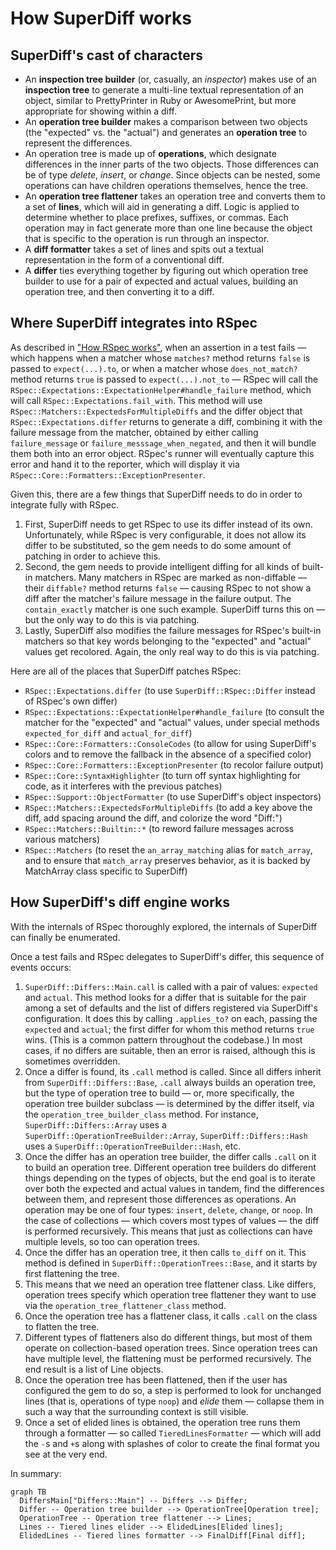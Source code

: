 # How SuperDiff works

## SuperDiff's cast of characters

- An **inspection tree builder** (or, casually, an _inspector_)
  makes use of an **inspection tree**
  to generate a multi-line textual representation of an object,
  similar to PrettyPrinter in Ruby or AwesomePrint,
  but more appropriate for showing within a diff.
- An **operation tree builder** makes a comparison between two objects
  (the "expected" vs. the "actual")
  and generates an **operation tree** to represent the differences.
- An operation tree is made up of **operations**,
  which designate differences in the inner parts of the two objects.
  Those differences can be of type _delete_, _insert_, or _change_.
  Since objects can be nested,
  some operations can have children operations themselves,
  hence the tree.
- An **operation tree flattener** takes an operation tree
  and converts them to a set of **lines**,
  which will aid in generating a diff.
  Logic is applied to determine whether to place prefixes, suffixes, or commas.
  Each operation may in fact generate more than one line
  because the object that is specific to the operation is run through an inspector.
- A **diff formatter** takes a set of lines
  and spits out a textual representation in the form of a conventional diff.
- A **differ** ties everything together
  by figuring out which operation tree builder to use for a pair of expected and actual values,
  building an operation tree,
  and then converting it to a diff.

## Where SuperDiff integrates into RSpec

As described in ["How RSpec works"](./how-rspec-works.md#what-rspec-does),
when an assertion in a test fails —
which happens when a matcher whose `matches?` method returns `false`
is passed to `expect(...).to`,
or when a matcher whose `does_not_match?` method returns `true`
is passed to `expect(...).not_to` —
RSpec will call the `RSpec::Expectations::ExpectationHelper#handle_failure` method,
which will call `RSpec::Expectations.fail_with`.
This method will use `RSpec::Matchers::ExpectedsForMultipleDiffs`
and the differ object that `RSpec::Expectations.differ` returns
to generate a diff,
combining it with the failure message from the matcher,
obtained by either calling `failure_message` or `failure_messsage_when_negated`,
and then it will bundle them both into an error object.
RSpec's runner will eventually capture this error and hand it to the reporter,
which will display it via `RSpec::Core::Formatters::ExceptionPresenter`.

Given this, there are a few things that SuperDiff needs to do
in order to integrate fully with RSpec.

1. First,
   SuperDiff needs to get RSpec to use its differ instead of its own.
   Unfortunately, while RSpec is very configurable,
   it does not allow its differ to be substituted,
   so the gem needs to do some amount of patching in order to achieve this.
2. Second,
   the gem needs to provide intelligent diffing
   for all kinds of built-in matchers.
   Many matchers in RSpec are marked as non-diffable —
   their `diffable?` method returns `false` —
   causing RSpec to not show a diff after the matcher's failure message
   in the failure output.
   The `contain_exactly` matcher is one such example.
   SuperDiff turns this on —
   but the only way to do this is via patching.
3. Lastly,
   SuperDiff also modifies the failure messages for RSpec's built-in matchers
   so that key words belonging to the "expected" and "actual" values
   get recolored.
   Again, the only real way to do this is via patching.

Here are all of the places that SuperDiff patches RSpec:

- `RSpec::Expectations.differ`
  (to use `SuperDiff::RSpec::Differ` instead of RSpec's own differ)
- `RSpec::Expectations::ExpectationHelper#handle_failure`
  (to consult the matcher for the "expected" and "actual" values,
  under special methods `expected_for_diff` and `actual_for_diff`)
- `RSpec::Core::Formatters::ConsoleCodes`
  (to allow for using SuperDiff's colors
  and to remove the fallback in the absence of a specified color)
- `RSpec::Core::Formatters::ExceptionPresenter`
  (to recolor failure output)
- `RSpec::Core::SyntaxHighlighter`
  (to turn off syntax highlighting for code,
  as it interferes with the previous patches)
- `RSpec::Support::ObjectFormatter`
  (to use SuperDiff's object inspectors)
- `RSpec::Matchers::ExpectedsForMultipleDiffs`
  (to add a key above the diff,
  add spacing around the diff,
  and colorize the word "Diff:")
- `RSpec::Matchers::Builtin::*`
  (to reword failure messages across various matchers)
- `RSpec::Matchers`
  (to reset the `an_array_matching` alias for `match_array`,
  and to ensure that `match_array` preserves behavior,
  as it is backed by MatchArray class specific to SuperDiff)

## How SuperDiff's diff engine works

With the internals of RSpec thoroughly explored,
the internals of SuperDiff can finally be enumerated.

Once a test fails
and RSpec delegates to SuperDiff's differ,
this sequence of events occurs:

1. `SuperDiff::Differs::Main.call` is called with a pair of values: `expected` and `actual`.
   This method looks for a differ that is suitable for the pair
   among a set of defaults and the list of differs registered via SuperDiff's configuration.
   It does this by calling `.applies_to?` on each,
   passing the `expected` and `actual`;
   the first differ for whom this method returns `true` wins.
   (This is a common pattern throughout the codebase.)
   In most cases, if no differs are suitable,
   then an error is raised,
   although this is sometimes overridden.
1. Once a differ is found,
   its `.call` method is called.
   Since all differs inherit from `SuperDiff::Differs::Base`,
   `.call` always builds an operation tree,
   but the type of operation tree to build
   — or, more specifically, the operation tree builder subclass —
   is determined by the differ itself,
   via the `operation_tree_builder_class` method.
   For instance,
   `SuperDiff::Differs::Array` uses a `SuperDiff::OperationTreeBuilder::Array`,
   `SuperDiff::Differs::Hash` uses a `SuperDiff::OperationTreeBuilder::Hash`,
   etc.
1. Once the differ has an operation tree builder,
   the differ calls `.call` on it
   to build an operation tree.
   Different operation tree builders do different things
   depending on the types of objects,
   but the end goal is to iterate over both the expected and actual values in tandem,
   find the differences between them,
   and represent those differences as operations.
   An operation may be one of four types:
   `insert`, `delete`, `change`, or `noop`.
   In the case of collections —
   which covers most types of values —
   the diff is performed recursively.
   This means that just as collections can have multiple levels,
   so too can operation trees.
1. Once the differ has an operation tree,
   it then calls `to_diff` on it.
   This method is defined in `SuperDiff::OperationTrees::Base`,
   and it starts by first flattening the tree.
1. This means that we need an operation tree flattener class.
   Like differs,
   operation trees specify which operation tree flattener they want to use
   via the `operation_tree_flattener_class` method.
1. Once the operation tree has a flattener class,
   it calls `.call` on the class
   to flatten the tree.
1. Different types of flatteners also do different things,
   but most of them operate on collection-based operation trees.
   Since operation trees can have multiple level,
   the flattening must be performed recursively.
   The end result is a list of Line objects.
1. Once the operation tree has been flattened,
   then if the user has configured the gem to do so,
   a step is performed to look for unchanged lines
   (that is, operations of type `noop`)
   and _elide_ them —
   collapse them in such a way that the surrounding context is still visible.
1. Once a set of elided lines is obtained,
   the operation tree runs them through a formatter —
   so called `TieredLinesFormatter` —
   which will add the `-`s and `+`s along with splashes of color
   to create the final format you see at the very end.

In summary:

```mermaid
graph TB
  DiffersMain["Differs::Main"] -- Differs --> Differ;
  Differ -- Operation tree builder --> OperationTree[Operation tree];
  OperationTree -- Operation tree flattener --> Lines;
  Lines -- Tiered lines elider --> ElidedLines[Elided lines];
  ElidedLines -- Tiered lines formatter --> FinalDiff[Final diff];
```
